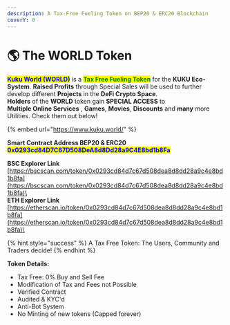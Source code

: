 ```yaml
---
description: A Tax-Free Fueling Token on BEP20 & ERC20 Blockchain
coverY: 0
---
```


# 🌎 The WORLD Token

<mark style="color:blue;">**Kuku World (WORLD)**</mark> is a <mark style="color:green;">**Tax Free Fueling Token**</mark> for the **KUKU Eco-System**. **Raised Profits** through Special Sales will be used to further develop different **Projects** in the **DeFi Crypto Space**. \
**Holders** of the **WORLD** token gain **SPECIAL ACCESS** to \
**Multiple Online Services** , **Games**, **Movies**, **Discounts** and **many** more Utilities. Check them out below!

{% embed url="https://www.kuku.world/" %}

**Smart Contract Address BEP20 & ERC20**\
<mark style="color:blue;">**0x0293cd84D7C67D508DeA8d8Dd28a9C4E8bd1b8Fa**</mark>

**BSC Explorer Link**\
[https://bscscan.com/token/0x0293cd84d7c67d508dea8d8dd28a9c4e8bd1b8fa](https://bscscan.com/token/0x0293cd84d7c67d508dea8d8dd28a9c4e8bd1b8fa)\
\
**ETH Explorer Link**\
[https://etherscan.io/token/0x0293cd84d7c67d508dea8d8dd28a9c4e8bd1b8fa](https://etherscan.io/token/0x0293cd84d7c67d508dea8d8dd28a9c4e8bd1b8fa)\


{% hint style="success" %}
A Tax Free Token: The Users, Community and Traders decide!
{% endhint %}

**Token Details:**

* Tax Free: 0% Buy and Sell Fee
* Modification of Tax and Fees not Possible
* Verified Contract
* Audited & KYC'd
* Anti-Bot System
* No Minting of new tokens (Capped forever)
